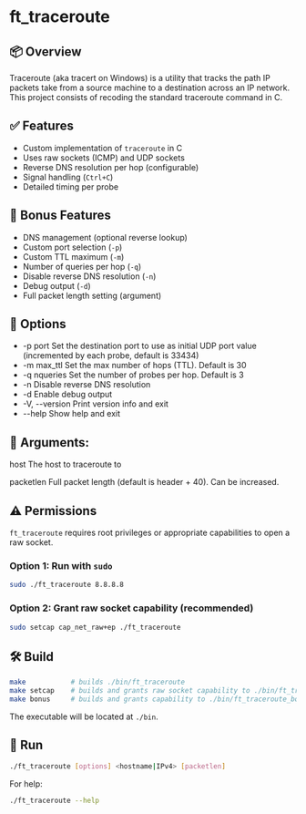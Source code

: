 # ft_traceroute

## 📦 Overview

Traceroute (aka tracert on Windows) is a utility that tracks the path IP packets take from a source machine to a destination across an IP network. This project consists of recoding the standard traceroute command in C.

## ✅ Features

- Custom implementation of `traceroute` in C
- Uses raw sockets (ICMP) and UDP sockets
- Reverse DNS resolution per hop (configurable)
- Signal handling (`Ctrl+C`)
- Detailed timing per probe

## 🎁 Bonus Features

- DNS management (optional reverse lookup)
- Custom port selection (`-p`)
- Custom TTL maximum (`-m`)
- Number of queries per hop (`-q`)
- Disable reverse DNS resolution (`-n`)
- Debug output (`-d`)
- Full packet length setting (argument)

## 🔧 Options 

  - -p port         Set the destination port to use as initial UDP port value (incremented by each probe, default is 33434)
  - -m max_ttl      Set the max number of hops (TTL). Default is 30
  - -q nqueries     Set the number of probes per hop. Default is 3
  - -n              Disable reverse DNS resolution
  - -d              Enable debug output
  - -V, --version   Print version info and exit
  - --help          Show help and exit

## 🔧 Arguments:
  
  host            The host to traceroute to
  
  packetlen       Full packet length (default is header + 40). Can be increased.

## ⚠️ Permissions

`ft_traceroute` requires root privileges or appropriate capabilities to open a raw socket.

### Option 1: Run with `sudo`
```bash
sudo ./ft_traceroute 8.8.8.8
```
### Option 2: Grant raw socket capability (recommended)
```bash
sudo setcap cap_net_raw+ep ./ft_traceroute
```
## 🛠 Build
```bash
make           # builds ./bin/ft_traceroute
make setcap    # builds and grants raw socket capability to ./bin/ft_traceroute
make bonus     # builds and grants capability to ./bin/ft_traceroute_bonus
```
The executable will be located at `./bin`.

## 🚀 Run
```bash
./ft_traceroute [options] <hostname|IPv4> [packetlen]
```
For help:
```bash
./ft_traceroute --help
```
